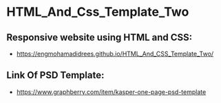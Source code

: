 # HTML_And_Css_Template_Two
## Responsive website using HTML and CSS:
* https://engmohamadidrees.github.io/HTML_And_CSS_Template_Two/

## Link Of PSD Template:
* https://www.graphberry.com/item/kasper-one-page-psd-template
